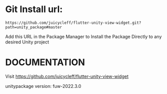 
# Git Install url: 

```
https://github.com/juicycleff/flutter-unity-view-widget.git?path=unity_package#master
```
Add this URL in the Package Manager to Install the Package Directly to any desired Unity project
  
# DOCUMENTATION

Visit https://github.com/juicycleff/flutter-unity-view-widget

unitypackage version: fuw-2022.3.0
